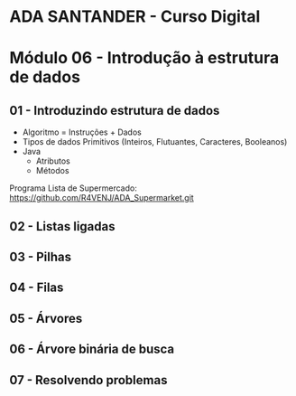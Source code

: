 # ADA SANTANDER - Curso Digital
# Módulo 06 - Introdução à estrutura de dados

## 01 - Introduzindo estrutura de dados
* Algoritmo  = Instruções + Dados
* Tipos de dados Primitivos (Inteiros, Flutuantes, Caracteres, Booleanos)
* Java
  * Atributos
  * Métodos

Programa Lista de Supermercado:
https://github.com/R4VENJ/ADA_Supermarket.git
## 02 - Listas ligadas


## 03 - Pilhas


## 04 - Filas


## 05 - Árvores


## 06 - Árvore binária de busca


## 07 - Resolvendo problemas
